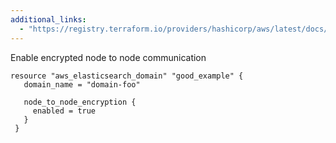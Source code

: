 ```yaml
---
additional_links: 
  - "https://registry.terraform.io/providers/hashicorp/aws/latest/docs/resources/elasticsearch_domain#encrypt_at_rest"
---
```


Enable encrypted node to node communication

```hcl
resource "aws_elasticsearch_domain" "good_example" {
   domain_name = "domain-foo"
 
   node_to_node_encryption {
     enabled = true
   }
 }
```
